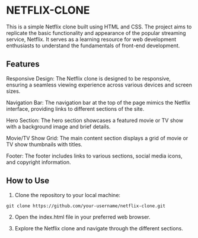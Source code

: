 # NETFLIX-CLONE
This is a simple Netflix clone built using HTML and CSS. The project aims to replicate the basic functionality and appearance of the popular streaming service, Netflix. It serves as a learning resource for web development enthusiasts to understand the fundamentals of front-end development.

## Features
Responsive Design: The Netflix clone is designed to be responsive, ensuring a seamless viewing experience across various devices and screen sizes.

Navigation Bar: The navigation bar at the top of the page mimics the Netflix interface, providing links to different sections of the site.

Hero Section: The hero section showcases a featured movie or TV show with a background image and brief details.

Movie/TV Show Grid: The main content section displays a grid of movie or TV show thumbnails with titles.

Footer: The footer includes links to various sections, social media icons, and copyright information.

## How to Use
1. Clone the repository to your local machine:
```
git clone https://github.com/your-username/netflix-clone.git
```
2. Open the index.html file in your preferred web browser.

3. Explore the Netflix clone and navigate through the different sections.
